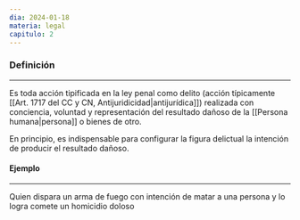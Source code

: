 ```yaml
---
dia: 2024-01-18
materia: legal
capitulo: 2
---
```

### Definición
---
Es toda acción tipificada en la ley penal como delito (acción típicamente [[Art. 1717 del CC y CN, Antijuridicidad|antijurídica]]) realizada con conciencia, voluntad y representación del resultado dañoso de la [[Persona humana|persona]] o bienes de otro.

En principio, es indispensable para configurar la figura delictual la intención de producir el resultado dañoso.

#### Ejemplo
---
Quien dispara un arma de fuego con intención de matar a una persona y lo logra comete un homicidio doloso